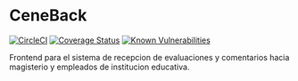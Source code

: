 # CeneBack
[![CircleCI](https://circleci.com/gh/xalakox/cenefront.svg?style=svg)](https://circleci.com/gh/xalakox/cenefront)
[![Coverage Status](https://coveralls.io/repos/github/xalakox/cenefront/badge.svg?branch=feature%2Ftesting)](https://coveralls.io/github/xalakox/cenefront?branch=feature%2Ftesting)
[![Known Vulnerabilities](https://snyk.io/test/github/xalakox/cenefront/badge.svg)](https://snyk.io/test/github/xalakox/cenefront)

Frontend para el sistema de recepcion de evaluaciones y comentarios hacia magisterio y empleados
de institucion educativa.

